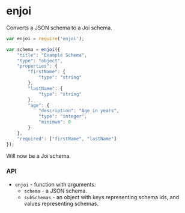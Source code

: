 # enjoi

Converts a JSON schema to a Joi schema.

```javascript
var enjoi = require('enjoi');

var schema = enjoi({
    "title": "Example Schema",
    "type": "object",
    "properties": {
        "firstName": {
            "type": "string"
        },
        "lastName": {
            "type": "string"
        },
        "age": {
            "description": "Age in years",
            "type": "integer",
            "minimum": 0
        }
    },
    "required": ["firstName", "lastName"]
});
```

Will now be a Joi schema.

### API

- `enjoi` - function with arguments:
    - `schema` - a JSON schema.
    - `subSchemas` - an object with keys representing schema ids, and values representing schemas.
